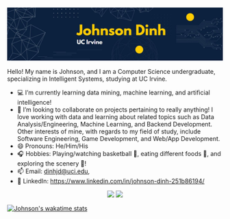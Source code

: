![banner_text](banner.JPG)

<!-- ### Hi there 👋 -->

<!-- **jdinh-782/jdinh-782** is a ✨ _special_ ✨ repository because its `README.md` (this file) appears on your GitHub profile. -->

Hello! My name is Johnson, and I am a Computer Science undergraduate, specializing in Intelligent Systems, studying at UC Irvine.
- 💻 I’m currently learning data mining, machine learning, and artificial intelligence! 
- 👯 I’m looking to collaborate on projects pertaining to really anything! I love working with data and learning about related topics such as Data Analysis/Engineering, Machine Learning, and Backend Development. Other interests of mine, with regards to my field of study, include Software Engineering, Game Development, and Web/App Development.
- 😄 Pronouns: He/Him/His
- 🎧 Hobbies: Playing/watching basketball 🏀, eating different foods 🍔, and exploring the scenery 🌲!
- 📫 Email: dinhjd@uci.edu, 
- 🔗 LinkedIn: https://www.linkedin.com/in/johnson-dinh-251b86194/

<p float="left" align="center">
  <img src="https://github-readme-stats.vercel.app/api?username=jdinh-782&show_icons=true&theme=dracula&count_private=true" width="50%" />
  <img src="https://github-readme-stats.vercel.app/api/top-langs/?username=jdinh-782&layout=compact" width="42%" /> 
</p>

<!-- Github Stats             |  Popular Programming Languages
  :-------------------------:|:-------------------------:
  [![Johnson's GitHub stats](https://github-readme-stats.vercel.app/api?username=jdinh-782&show_icons=true&theme=dracula&count_private=true)](https://github.com/jdinh-782/github-readme-stats)  |  [![Top Langs](https://github-readme-stats.vercel.app/api/top-langs/?username=jdinh-782&layout=compact)](https://github.com/jdinh-782/github-readme-stats) -->


[![Johnson's wakatime stats](https://github-readme-stats.vercel.app/api/wakatime?username=jdinh-782)](https://github.com/jdinh-782/github-readme-stats)
